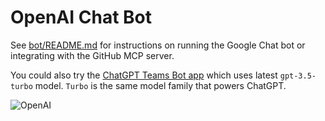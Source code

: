 # OpenAI Chat Bot

See [bot/README.md](./bot/README.md) for instructions on running the Google Chat bot or integrating with the GitHub MCP server.

You could also try the [ChatGPT Teams Bot app](https://github.com/formulahendry/chatgpt-teams-bot) which uses latest `gpt-3.5-turbo` model. `Turbo` is the same model family that powers ChatGPT.

![OpenAI](./bot/images/openai-chat.png)
